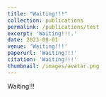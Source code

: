 ```yaml
---
title: "Waiting!!!"
collection: publications
permalink: /publications/test
excerpt: 'Waiting!!!.'
date: 2023-08-01
venue: 'Waiting!!!'
paperurl: 'Waiting!!!'
citation: 'Waiting!!!'
thumbnail: /images/avatar.png
---
```

Waiting!!!